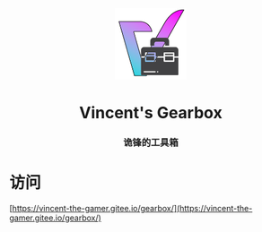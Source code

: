 <p align="center">
    <img src=".github/vincent-gearbox.png"
         width="128"
         height="128"/>
</p>
<h1 align="center">Vincent's Gearbox</h1>
<h3 align="center">诡锋的工具箱</h3>

# 访问
[https://vincent-the-gamer.gitee.io/gearbox/](https://vincent-the-gamer.gitee.io/gearbox/)
